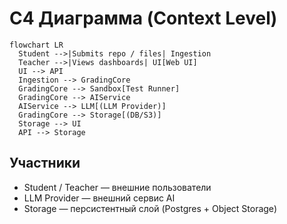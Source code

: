 # C4 Диаграмма (Context Level)

```mermaid
flowchart LR
  Student -->|Submits repo / files| Ingestion
  Teacher -->|Views dashboards| UI[Web UI]
  UI --> API
  Ingestion --> GradingCore
  GradingCore --> Sandbox[Test Runner]
  GradingCore --> AIService
  AIService --> LLM[(LLM Provider)]
  GradingCore --> Storage[(DB/S3)]
  Storage --> UI
  API --> Storage
```

## Участники

- Student / Teacher — внешние пользователи
- LLM Provider — внешний сервис AI
- Storage — персистентный слой (Postgres + Object Storage)
